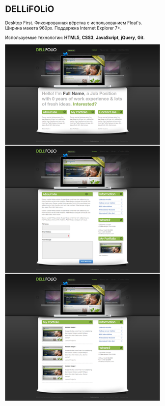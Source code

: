 # DELLiFOLiO

Desktop First. Фиксированная вёрстка с использованием Float's. Ширина макета 960px. Поддержка Internet Explorer 7+.

Используемые технологии: **HTML5**, **CSS3**, **JavaScript**, **jQuery**, **Git**.

![DELLiFOLiO - Entire-Page](dellifolio.png)
![DELLiFOLiO - About](dellifolio-about.png)
![DELLiFOLiO - Work](dellifolio-work.png)